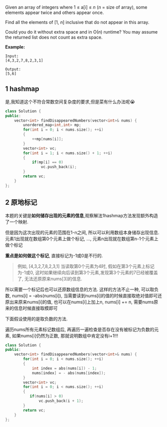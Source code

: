 Given an array of integers where 1 ≤ a[i] ≤ *n* (*n* = size of array), some elements appear twice and others appear once.

Find all the elements of [1, *n*] inclusive that do not appear in this array.

Could you do it without extra space and in O(*n*) runtime? You may assume the returned list does not count as extra space.

**Example:**

```
Input:
[4,3,2,7,8,2,3,1]

Output:
[5,6]
```

## 1 hashmap

是,我知道这个不符合常数空间复杂度的要求,但是菜有什么办法呢😭

```c++
class Solution {
public:
    vector<int> findDisappearedNumbers(vector<int>& nums) {
        unordered_map<int,int> mp;
        for(int i = 0; i < nums.size(); ++i)
        {
            ++mp[nums[i]];
        }
        vector<int> vc;
        for(int i = 1; i < nums.size() + 1; ++i)
        {
            if(mp[i] == 0)
                vc.push_back(i);
        }
        return vc;
    }
};
```

## 2 原地标记

本题的关键是**如何储存出现的元素的信息**,观察解法1hashmap方法发现额外构造了一个映射. 

但是因为这次出现的元素的范围在1-n之间, 所以可以利用数组本身储存出现信息. 元素1出现就在数组第0个元素上做个标记, ..., 元素n出现就在数组第n-1个元素上做个标记

**重点是如何做这个标记**, 直接标记为-1或0是不行的. 

> 例如, [4,3,2,7,8,2,3,1] 当读取第0个元素为4时, 假如在第3个元素上标记为-1或0, 这时如果继续向后读到第3个元素,发现第3个元素的7已经被覆盖了, 无法还原原来nums[3]的信息.

所以需要一个标记后也可以还原数组信息的方法. 这样的方法不止一种, 可以取负数, nums[i] = -abs(nums[i]), 当需要读到nums[i]的值的时候直接取绝对值即可还原出来原来nums[i]的值, 也可以在nums[i]上加上n, nums[i] += n, 需要nums原来的信息时候直接取模即可

下面假设使用的是取负数的方法. 

遍历nums所有元素标记数组后, 再遍历一遍检查是否存在没有被标记为负数的元素, 如果nums[i]仍然为正数, 那就说明数组中肯定没有i+1!!!

```c++
class Solution {
public:
    vector<int> findDisappearedNumbers(vector<int>& nums) {
        for(int i = 0; i < nums.size(); ++i)
        {
            int index = abs(nums[i]) - 1;
            nums[index] = - abs(nums[index]);
        }
        vector<int> vc;
        for(int i = 0; i < nums.size(); ++i)
        {
           if(nums[i] > 0)
               vc.push_back(i + 1);
        }
        return vc;
    }
};
```

